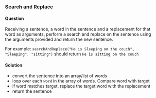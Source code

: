 ### Search and Replace

#### Question

Receiving a sentence, a word in the sentence and a replacement for that word as arguments, perform a search and replace on the sentence using the arguments provided and return the new sentence.

For example: `searchAndReplace("He is Sleeping on the couch", "Sleeping", "sitting")` should return `He is sitting on the couch`

#### Solution

- convert the sentence into an array/list of words
- loop over each `word` in the array of words. Compare word with target
- if word matches target, replace the target word with the replacement
- return the sentence
